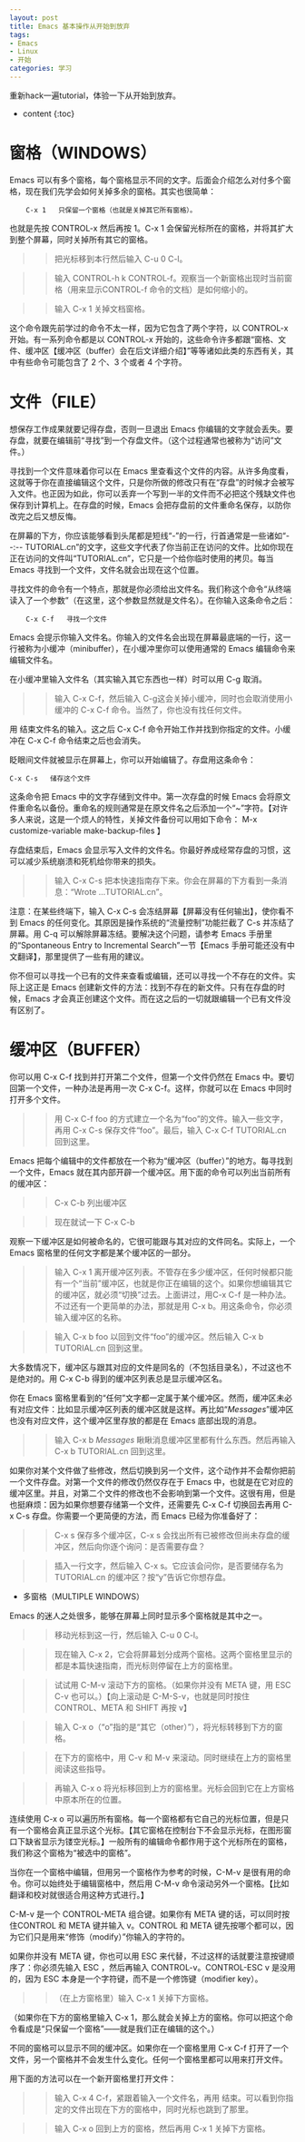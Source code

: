 ```yaml
---
layout: post
title: Emacs 基本操作从开始到放弃
tags:
- Emacs
- Linux
- 开始
categories: 学习
---
```

重新hack一遍tutorial，体验一下从开始到放弃。





* content
{:toc}
# 窗格（WINDOWS）

Emacs 可以有多个窗格，每个窗格显示不同的文字。后面会介绍怎么对付多个窗格，现在我们先学会如何关掉多余的窗格。其实也很简单：

        C-x 1   只保留一个窗格（也就是关掉其它所有窗格）。

也就是先按 CONTROL-x 然后再按 1。C-x 1 会保留光标所在的窗格，并将其扩大到整个屏幕，同时关掉所有其它的窗格。

>> 把光标移到本行然后输入 C-u 0 C-l。

>> 输入 CONTROL-h k CONTROL-f。观察当一个新窗格出现时当前窗格（用来显示CONTROL-f 命令的文档）是如何缩小的。

>> 输入 C-x 1 关掉文档窗格。

这个命令跟先前学过的命令不太一样，因为它包含了两个字符，以 CONTROL-x 开始。有一系列命令都是以 CONTROL-x 开始的，这些命令许多都跟“窗格、文件、缓冲区【缓冲区（buffer）会在后文详细介绍】”等等诸如此类的东西有关，其中有些命令可能包含了 2 个、3 个或者 4 个字符。

# 文件（FILE）

想保存工作成果就要记得存盘，否则一旦退出 Emacs 你编辑的文字就会丢失。要存盘，就要在编辑前“寻找”到一个存盘文件。（这个过程通常也被称为“访问”文件。）

寻找到一个文件意味着你可以在 Emacs 里查看这个文件的内容。从许多角度看，这就等于你在直接编辑这个文件，只是你所做的修改只有在“存盘”的时候才会被写入文件。也正因为如此，你可以丢弃一个写到一半的文件而不必把这个残缺文件也保存到计算机上。在存盘的时候，Emacs 会把存盘前的文件重命名保存，以防你改完之后又想反悔。

在屏幕的下方，你应该能够看到头尾都是短线“-”的一行，行首通常是一些诸如“--:-- TUTORIAL.cn”的文字，这些文字代表了你当前正在访问的文件。比如你现在正在访问的文件叫“TUTORIAL.cn”，它只是一个给你临时使用的拷贝。每当Emacs 寻找到一个文件，文件名就会出现在这个位置。

寻找文件的命令有一个特点，那就是你必须给出文件名。我们称这个命令“从终端读入了一个参数”（在这里，这个参数显然就是文件名）。在你输入这条命令之后：

      	C-x C-f   寻找一个文件

Emacs 会提示你输入文件名。你输入的文件名会出现在屏幕最底端的一行，这一行被称为小缓冲（minibuffer），在小缓冲里你可以使用通常的 Emacs 编辑命令来编辑文件名。

在小缓冲里输入文件名（其实输入其它东西也一样）时可以用 C-g 取消。

>> 输入 C-x C-f，然后输入 C-g这会关掉小缓冲，同时也会取消使用小缓冲的 C-x C-f 命令。当然了，你也没有找任何文件。

用 <Return> 结束文件名的输入。这之后 C-x C-f 命令开始工作并找到你指定的文件。小缓冲在 C-x C-f 命令结束之后也会消失。

眨眼间文件就被显示在屏幕上，你可以开始编辑了。存盘用这条命令：

	C-x C-s   储存这个文件

这条命令把 Emacs 中的文字存储到文件中。第一次存盘的时候 Emacs 会将原文件重命名以备份。重命名的规则通常是在原文件名之后添加一个“~”字符。【对许多人来说，这是一个烦人的特性，关掉文件备份可以用如下命令：  M-x customize-variable <Return> make-backup-files <Return>】

存盘结束后，Emacs 会显示写入文件的文件名。你最好养成经常存盘的习惯，这可以减少系统崩溃和死机给你带来的损失。

>> 输入 C-x C-s 把本快速指南存下来。你会在屏幕的下方看到一条消息：“Wrote ...TUTORIAL.cn”。

注意：在某些终端下，输入 C-x C-s 会冻结屏幕【屏幕没有任何输出】，使你看不到 Emacs 的任何变化。其原因是操作系统的“流量控制”功能拦截了 C-s 并冻结了屏幕。用 C-q 可以解除屏幕冻结。要解决这个问题，请参考 Emacs 手册里的“Spontaneous Entry to Incremental Search”一节【Emacs 手册可能还没有中文翻译】，那里提供了一些有用的建议。

你不但可以寻找一个已有的文件来查看或编辑，还可以寻找一个不存在的文件。实际上这正是 Emacs 创建新文件的方法：找到不存在的新文件。只有在存盘的时候，Emacs 才会真正创建这个文件。而在这之后的一切就跟编辑一个已有文件没有区别了。

# 缓冲区（BUFFER）

你可以用 C-x C-f 找到并打开第二个文件，但第一个文件仍然在 Emacs 中。要切回第一个文件，一种办法是再用一次 C-x C-f。这样，你就可以在 Emacs 中同时打开多个文件。

>> 用 C-x C-f foo <Return> 的方式建立一个名为“foo”的文件。输入一些文字，再用 C-x C-s 保存文件“foo”。最后，输入 C-x C-f TUTORIAL.cn <Return> 回到这里。

Emacs 把每个编辑中的文件都放在一个称为“缓冲区（buffer）”的地方。每寻找到一个文件，Emacs 就在其内部开辟一个缓冲区。用下面的命令可以列出当前所有的缓冲区：

>> C-x C-b   列出缓冲区

>> 现在就试一下 C-x C-b

观察一下缓冲区是如何被命名的，它很可能跟与其对应的文件同名。实际上，一个 Emacs 窗格里的任何文字都是某个缓冲区的一部分。

>> 输入 C-x 1 离开缓冲区列表。不管存在多少缓冲区，任何时候都只能有一个“当前”缓冲区，也就是你正在编辑的这个。如果你想编辑其它的缓冲区，就必须“切换”过去。上面讲过，用C-x C-f 是一种办法。不过还有一个更简单的办法，那就是用 C-x b。用这条命令，你必须输入缓冲区的名称。

>> 输入 C-x b foo <Return> 以回到文件“foo”的缓冲区。然后输入 C-x b TUTORIAL.cn <Return> 回到这里。

大多数情况下，缓冲区与跟其对应的文件是同名的（不包括目录名），不过这也不是绝对的。用 C-x C-b 得到的缓冲区列表总是显示缓冲区名。

你在 Emacs 窗格里看到的“任何”文字都一定属于某个缓冲区。然而，缓冲区未必有对应文件：比如显示缓冲区列表的缓冲区就是这样。再比如“*Messages*”缓冲区也没有对应文件，这个缓冲区里存放的都是在 Emacs 底部出现的消息。

>> 输入 C-x b *Messages* <Return> 瞅瞅消息缓冲区里都有什么东西。然后再输入 C-x b TUTORIAL.cn <Return> 回到这里。

如果你对某个文件做了些修改，然后切换到另一个文件，这个动作并不会帮你把前一个文件存盘。对第一个文件的修改仍然仅存在于 Emacs 中，也就是在它对应的缓冲区里。并且，对第二个文件的修改也不会影响到第一个文件。这很有用，但是也挺麻烦：因为如果你想要存储第一个文件，还需要先 C-x C-f 切换回去再用 C-x C-s 存盘。你需要一个更简便的方法，而 Emacs 已经为你准备好了：

>> C-x s   保存多个缓冲区，C-x s 会找出所有已被修改但尚未存盘的缓冲区，然后向你逐个询问：是否需要存盘？

>> 插入一行文字，然后输入 C-x s。它应该会问你，是否要储存名为 TUTORIAL.cn 的缓冲区？按“y”告诉它你想存盘。

* 多窗格（MULTIPLE WINDOWS）

Emacs 的迷人之处很多，能够在屏幕上同时显示多个窗格就是其中之一。

>> 移动光标到这一行，然后输入 C-u 0 C-l。

>> 现在输入 C-x 2，它会将屏幕划分成两个窗格。这两个窗格里显示的都是本篇快速指南，而光标则停留在上方的窗格里。

>> 试试用 C-M-v 滚动下方的窗格。（如果你并没有 META 键，用 ESC C-v 也可以。）【向上滚动是 C-M-S-v，也就是同时按住 CONTROL、META 和 SHIFT 再按 v】

>> 输入 C-x o（“o”指的是“其它（other）”），将光标转移到下方的窗格。

>> 在下方的窗格中，用 C-v 和 M-v 来滚动。同时继续在上方的窗格里阅读这些指导。

>> 再输入 C-x o 将光标移回到上方的窗格里。光标会回到它在上方窗格中原本所在的位置。

连续使用 C-x o 可以遍历所有窗格。每一个窗格都有它自己的光标位置，但是只有一个窗格会真正显示这个光标。【其它窗格在控制台下不会显示光标，在图形窗口下缺省显示为镂空光标。】一般所有的编辑命令都作用于这个光标所在的窗格，我们称这个窗格为“被选中的窗格”。

当你在一个窗格中编辑，但用另一个窗格作为参考的时候，C-M-v 是很有用的命令。你可以始终处于编辑窗格中，然后用 C-M-v 命令滚动另外一个窗格。【比如翻译和校对就很适合用这种方式进行。】

C-M-v 是一个 CONTROL-META 组合键。如果你有 META 键的话，可以同时按住CONTROL 和 META 键并输入 v。CONTROL 和 META 键先按哪个都可以，因为它们只是用来“修饰（modify）”你输入的字符的。

如果你并没有 META 键，你也可以用 ESC 来代替，不过这样的话就要注意按键顺序了：你必须先输入 ESC ，然后再输入 CONTROL-v。CONTROL-ESC v 是没用的，因为 ESC 本身是一个字符键，而不是一个修饰键（modifier key）。

>> （在上方窗格里）输入 C-x 1 关掉下方窗格。

（如果你在下方的窗格里输入 C-x 1，那么就会关掉上方的窗格。你可以把这个命令看成是“只保留一个窗格”――就是我们正在编辑的这个。）

不同的窗格可以显示不同的缓冲区。如果你在一个窗格里用 C-x C-f 打开了一个文件，另一个窗格并不会发生什么变化。任何一个窗格里都可以用来打开文件。

用下面的方法可以在一个新开窗格里打开文件：

>> 输入 C-x 4 C-f，紧跟着输入一个文件名，再用 <Return> 结束。可以看到你指定的文件出现在下方的窗格中，同时光标也跳到了那里。

>> 输入 C-x o 回到上方的窗格，然后再用 C-x 1 关掉下方窗格。